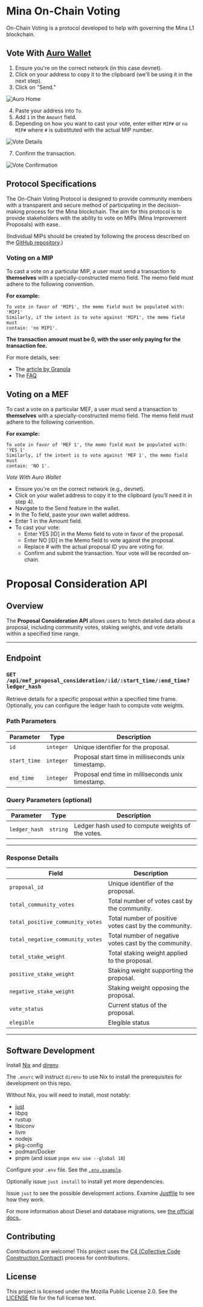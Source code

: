 # Mina On-Chain Voting

On-Chain Voting is a protocol developed to help with governing the Mina L1 blockchain.

## Vote With [Auro Wallet](https://www.aurowallet.com/)

1. Ensure you're on the correct network (in this case devnet).
2. Click on your address to copy it to the clipboard (we'll be using it in the next step).
3. Click on "Send."

![Auro Home](./auro_screens/1.home.png)

4. Paste your address into `To`.
5. Add `1` in the `Amount` field.
6. Depending on how you want to cast your vote, enter either `MIP#` or `no MIP#` where `#` is
   substituted with the actual MIP number.

![Vote Details](./auro_screens/2.vote_details.png)

7. Confirm the transaction.

![Vote Confirmation](./auro_screens/3.confirmation.png)

## Protocol Specifications

The On-Chain Voting Protocol is designed to provide community members with a transparent and secure
method of participating in the decision-making process for the Mina blockchain. The aim for this
protocol is to provide stakeholders with the ability to vote on MIPs (Mina Improvement Proposals)
with ease.

(Individual MIPs should be created by following the process described on the
[GitHub repository](https://github.com/MinaProtocol/MIPs).)

### Voting on a MIP

To cast a vote on a particular MIP, a user must send a transaction to **themselves** with a
specially-constructed memo field. The memo field must adhere to the following convention.

**For example:**

```
To vote in favor of 'MIP1', the memo field must be populated with: 'MIP1'
Similarly, if the intent is to vote against 'MIP1', the memo field must
contain: 'no MIP1'.
```

**The transaction amount must be 0, with the user only paying for the transaction fee.**

For more details, see:

- The [article by Granola](https://granola.team/blog/mina-on-chain-voting-results-instructions/)
- The [FAQ](https://forums.minaprotocol.com/t/on-chain-voting-frequently-asked-questions-faq/5959)


## Voting on a MEF

To cast a vote on a particular MEF, a user must send a transaction to **themselves** with a
specially-constructed memo field. The memo field must adhere to the following convention.

**For example:**

```
To vote in favor of 'MEF 1', the memo field must be populated with: 'YES 1'
Similarly, if the intent is to vote against 'MEF 1', the memo field must
contain: 'NO 1'.
```

*Vote With Auro Wallet*
- Ensure you're on the correct network (e.g., devnet).
- Click on your wallet address to copy it to the clipboard (you’ll need it in step 4).
- Navigate to the Send feature in the wallet.
- In the To field, paste your own wallet address.
- Enter 1 in the Amount field.
- To cast your vote:
   - Enter YES [ID] in the Memo field to vote in favor of the proposal.
   - Enter NO [ID] in the Memo field to vote against the proposal.
   - Replace # with the actual proposal ID you are voting for.
   - Confirm and submit the transaction. Your vote will be recorded on-chain.

# Proposal Consideration API

## Overview
The **Proposal Consideration API** allows users to fetch detailed data about a proposal, including community votes, staking weights, and vote details within a specified time range.

---

## Endpoint

### `GET /api/mef_proposal_consideration/:id/:start_time/:end_time?ledger_hash`

Retrieve details for a specific proposal within a specified time frame. Optionally, you can configure the ledger hash to compute vote weights.

### Path Parameters
| Parameter    | Type      | Description                                          |
|--------------|-----------|------------------------------------------------------|
| `id`         | `integer` | Unique identifier for the proposal.                  |
| `start_time` | `integer` | Proposal start time in milliseconds unix timestamp.  |
| `end_time`   | `integer` | Proposal end time in milliseconds unix timestamp.    |

### Query Parameters (optional)
| Parameter    | Type      | Description                                          |
|--------------|-----------|------------------------------------------------------|
| `ledger_hash`         | `string` | Ledger hash used to compute weights of the votes.                  |

---

### Response Details

| Field                   | Description                                                    |
|-------------------------|----------------------------------------------------------------|
| `proposal_id`                 | Unique identifier of the proposal.                       |
| `total_community_votes`       | Total number of votes cast by the community.             |
| `total_positive_community_votes` | Total number of positive votes cast by the community. |
| `total_negative_community_votes` | Total number of negative votes cast by the community. |
| `total_stake_weight`    | Total staking weight applied to the proposal.                  |
| `positive_stake_weight` | Staking weight supporting the proposal.                        |
| `negative_stake_weight` | Staking weight opposing the proposal.                          |
| `vote_status`           | Current status of the proposal.                                |
| `elegible`           | Elegible status                               |

---

## Software Development

Install [Nix](https://nixos.org/download) and [direnv](https://direnv.net/docs/installation.html).

The `.envrc` will instruct `direnv` to use Nix to install the prerequisites for development on this
repo.

Without Nix, you will need to install, most notably:

- [just](https://just.systems/man/en/)
- libpq
- rustup
- libiconv
- llvm
- nodejs
- pkg-config
- podman/Docker
- pnpm (and issue `pnpm env use --global 18`)

Configure your `.env` file. See the [`.env.example`](./.env.example).

Optionally issue `just install` to install yet more dependencies.

Issue `just` to see the possible development actions. Examine [Justfile](./Justfile) to see how they
work.

For more information about Diesel and database migrations, see
[the official docs.](https://crates.io/crates/diesel_cli).

## Contributing

Contributions are welcome! This project uses the
[C4 (Collective Code Construction Contract)](https://rfc.zeromq.org/spec/42/) process for
contributions.

## License

This project is licensed under the Mozilla Public License 2.0. See the [LICENSE](./LICENSE) file for
the full license text.
